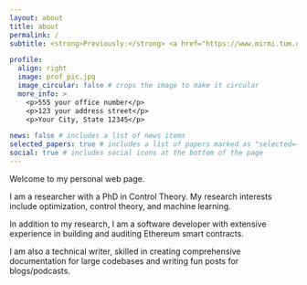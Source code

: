 ```yaml
---
layout: about
title: about
permalink: /
subtitle: <strong>Previously:</strong> <a href="https://www.mirmi.tum.de/en/mirmi/home/">MIRMI/TUM</a> / <a href="https://usepicnic.com/br">UsePicnic</a> /<a href="https://vtex.com/">VTEX</a>

profile:
  align: right
  image: prof_pic.jpg
  image_circular: false # crops the image to make it circular
  more_info: >
    <p>555 your office number</p>
    <p>123 your address street</p>
    <p>Your City, State 12345</p>

news: false # includes a list of news items
selected_papers: true # includes a list of papers marked as "selected={true}"
social: true # includes social icons at the bottom of the page
---
```


Welcome to my personal web page.

I am a researcher with a PhD in Control Theory. My research interests include optimization, control theory, and machine learning.

In addition to my research, I am a software developer with extensive experience in building and auditing Ethereum smart contracts.

I am also a technical writer, skilled in creating comprehensive documentation for large codebases and writing fun posts for blogs/podcasts.
